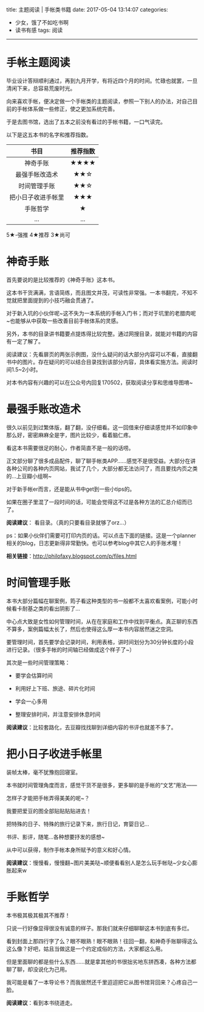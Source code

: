 title: 主题阅读 | 手帐类书籍
date: 2017-05-04 13:14:07
categories: 
- 少女，饿了不如吃书啊
- 读书有感
tags: 阅读
---

# 手帐主题阅读


毕业设计答辩顺利通过，再到九月开学，有将近四个月的时间。忙碌也就罢，一旦清闲下来，总容易荒废时光。

向来喜欢手帐，便决定做一个手帐类的主题阅读，参照一下别人的办法，对自己目前的手帐体系做一些修正，使之更加系统完善。

于是去图书馆，选出了五本之前没有看过的手帐书籍，一口气读完。

以下是这五本书的名字和推荐指数。

<!-- more -->

| 书目|推荐指数|
|:-----:| :----: |
|神奇手账|★★★★|
|最强手帐改造术|★★☆|
|时间管理手账|★★☆|
|把小日子收进手帐里|★★★|
|手账哲学|★|
|...|...|


5★-强推  4★推荐  3★尚可



# 神奇手账


首先要说的是比较推荐的《神奇手账》这本书。

这本书干货满满，言语简练，而且图文并茂，可读性非常强。一本书翻完，不知不觉就把里面提到的小技巧融会贯通了。

对于新入坑的小伙伴呢~这不失为一本系统的手帐入门书；而对于坑里的老腊肉呢~也能够从中获取一些改善目前手帐体系的灵感。

另外，本书的目录讲书籍要点提炼得比较完整。通过网搜目录，就能对书籍的内容有一定了解了。

阅读建议：先看扉页的两张示例图，没什么疑问的话大部分内容可以不看，直接翻书中的图片。存在疑问的可以结合目录找到该部分内容，具体看实施方法。阅读时间1.5~2小时。

对本书内容有兴趣的可以在公众号内回复170502，获取阅读分享和思维导图唷~



# 最强手账改造术

很久以前见到过繁体版，翻了翻，没仔细看。这一回借来仔细读感觉并不如印象中那么好，密密麻麻全是字，图片比较少，看着脑仁疼。

看这本书需要很足的耐心，作者简直不是一般的话唠。

正文部分聊了很多成品配件，聊了聊手帐类APP……感觉不是很受益。大部分在讲各种公司的各种内页网站，我试了几个，大部分都无法访问了，而且要找内页之类的...上豆瓣小组啊~

对于新手帐er而言，还是能从书中get到一些小tips的。

如果在圈子里混了一段时间的话，可能会觉得这不过是各种方法的汇总介绍而已了。

**阅读建议**： 看目录。（真的只要看目录就够了orz...）

ps：如果小伙伴们需要可打印内页的话。可以点击下面的链接。这是一个planner相关的blog，日志更新得非常勤快。也可以参考blog中其它人的手账术喔！

**相关链接**：http://philofaxy.blogspot.com/p/files.html



# 时间管理手账

本书大部分篇幅在聊案例，筠子看这种类型的书一般都不太喜欢看案例，可能小时候看卡耐基之类的看出阴影了...

中心点大致是女性如何管理时间，从在在家庭和工作中找到平衡点。真正聊的东西不算多，案例篇幅太长了，然后也使得这么厚一本书内容居然迷之空洞。

要管理时间，首先要学会记录时间，利用表格，讲时间划分为30分钟长度的小段进行记录。（很多手帐的时间轴已经做成这个样子了~）

其次是一些时间管理策略：

+ 要学会估算时间

+ 利用好上下班、旅途、碎片化时间

+ 学会一心多用

+ 整理安排时间，并注意安排休息时间

**阅读建议**：比较套路化，去豆瓣找找聊到详细内容的书评也就差不多了。



# 把小日子收进手帐里


装帧太棒，毫不犹豫抱回寝室。 

本书就时间管理角度而言，感觉干货不是很多，更多聊的是手帐的“文艺”用法——

怎样子才能把手帐弄得美美的呢~？

我要把爱豆的图全部贴贴贴贴进去！

把特殊的日子、特殊的旅行记录下来，旅行日记，育婴日记...

书评、影评，随笔...各种想要抒发的感想~

从中可以获得，制作手帐本身所赋予的意义和好心情。

**阅读建议**：慢慢看，慢慢翻~图片美美哒~顺便看看别人是怎么玩手帐哒~少女心膨胀起来w



# 手账哲学

本书极其极其极其不推荐！

只说一行好像显得很没有诚意的样子。那我们就来仔细聊聊这本书到底有多烂。

看到封面上那四行字了么？眼不眼熟！眼不眼熟！往回一翻，和神奇手账聊得这么这么像？好吧，姑且当做这是一个约定成俗的方法，大家都这么用。

但是里面聊的都是些什么东西……就是拿其他的书很拙劣地东拼西凑，各种方法都聊了聊，却没说化为己用。

我可能是看了一本导论书？而我居然还千里迢迢把它从图书馆背回来？心疼自己一脸。

**阅读建议**：看到本书绕道走。